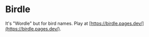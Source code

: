 # Birdle

It's "Wordle" but for bird names. Play at [https://birdle.pages.dev/](https://birdle.pages.dev/).
